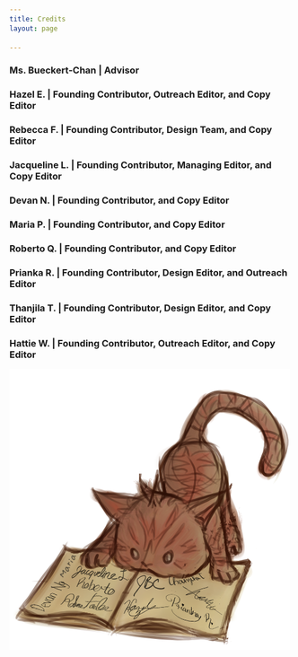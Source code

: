```yaml
---
title: Credits
layout: page

---
```

### **Ms. Bueckert-Chan** | Advisor

### **Hazel E.** | Founding Contributor, Outreach Editor, and Copy Editor

### **Rebecca F.** | Founding Contributor, Design Team, and Copy Editor

### **Jacqueline L.** | Founding Contributor, Managing Editor, and Copy Editor

### **Devan N.** | Founding Contributor, and Copy Editor

### **Maria P.** | Founding Contributor, and Copy Editor

### **Roberto Q.** | Founding Contributor, and Copy Editor

### **Prianka R.** | Founding Contributor, Design Editor, and Outreach Editor

### **Thanjila T.** | Founding Contributor, Design Editor, and Copy Editor

### **Hattie W.** | Founding Contributor, Outreach Editor, and Copy Editor

![](/uploads/signed-final.png)